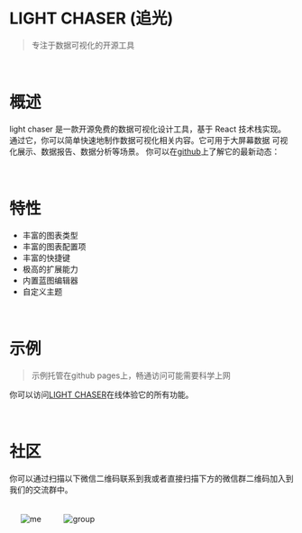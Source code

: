 # LIGHT CHASER (追光)

> 专注于数据可视化的开源工具

<br/>

# 概述

light chaser 是一款开源免费的数据可视化设计工具，基于 React 技术栈实现。 通过它，你可以简单快速地制作数据可视化相关内容。它可用于大屏幕数据 可视化展示、数据报告、数据分析等场景。
你可以在[github](https://github.com/xiaopujun/light-chaser)上了解它的最新动态：

<br/>

# 特性

- 丰富的图表类型
- 丰富的图表配置项
- 丰富的快捷键
- 极高的扩展能力
- 内置蓝图编辑器
- 自定义主题

<br/>

# 示例

> 示例托管在github pages上，畅通访问可能需要科学上网

你可以访问[LIGHT CHASER](https://xiaopujun.github.io/light-chaser/)在线体验它的所有功能。

<br/>

# 社区

你可以通过扫描以下微信二维码联系到我或者直接扫描下方的微信群二维码加入到我们的交流群中。

<div style="display: flex">
    <div  style="padding: 20px"><img alt="me" src="https://picdl.sunbangyan.cn/2023/11/05/a7ccc0b5df28f551527b25ff792dead7.jpg"></div>
    <div  style="padding: 20px"><img alt="group" src="https://picdm.sunbangyan.cn/2023/11/05/211f4c8d8008325318d5873b806dfd32.jpg"></div>
</div>